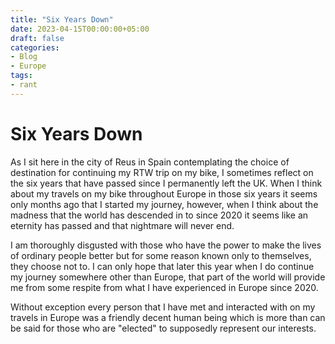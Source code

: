 ```yaml
---
title: "Six Years Down"
date: 2023-04-15T00:00:00+05:00
draft: false
categories:
- Blog
- Europe
tags:
- rant
---
```


# Six Years Down

As I sit here in the city of Reus in Spain contemplating the choice of destination for continuing my RTW trip on my bike, I sometimes reflect on the six years that have passed since I permanently left the UK. When I think about my travels on my bike throughout Europe in those six years it seems only months ago that I started my journey, however, when I think about the madness that the world has descended in to since 2020 it seems like an eternity has passed and that nightmare will never end.

I am thoroughly disgusted with those who have the power to make the lives of ordinary people better but for some reason known only to themselves, they choose not to. I can only hope that later this year when I do continue my journey somewhere other than Europe, that part of the world will provide me from some respite from what I have experienced in Europe since 2020.

Without exception every person that I have met and interacted with on my travels in Europe was a friendly decent human being which is more than can be said for those who are "elected" to supposedly represent our interests.
